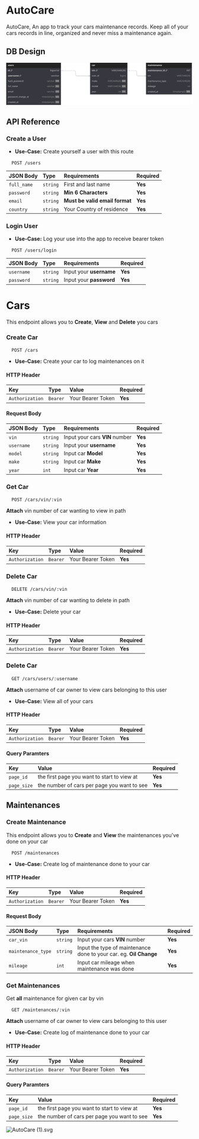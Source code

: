 # AutoCare
AutoCare, An app to track your cars maintenance records. Keep all of your cars records in line, organized and never miss a maintenance again.

## DB Design
<img src="db_design.svg">

## API Reference

### Create a User

- **Use-Case:** Create yourself a user with this route

```http
  POST /users
```

| JSON Body | Type     | Requirements                | Required|
| :-------- | :------- | :------------------------- | :------|
| `full_name` | `string` | First and last name| **Yes** |
| `password` | `string` | **Min 6 Characters**|**Yes** |
| `email` | `string` | **Must be valid email format**|**Yes** |
| `country` | `string` | Your Country of residence | **Yes** |


### Login User

- **Use-Case:** Log your use into the app to receive bearer token


```http
  POST /users/login
```

| JSON Body | Type     | Requirements                | Required|
| :-------- | :------- | :------------------------- | :------|
| `username` | `string` | Input your **username**| **Yes** |
| `password` | `string` | Input your **password**|**Yes** |

# Cars
This endpoint allows you to **Create**, **View** and **Delete** you cars

### Create Car

```http
  POST /cars
```

- **Use-Case:** Create your car to log maintenances on it

#### HTTP Header

| Key | Type     | Value                       | Required|
| :-------- | :------- | :-------------------------------- | :---|
| `Authorization`      | `Bearer` | Your Bearer Token| **Yes** |

#### Request Body

| JSON Body | Type     | Requirements                | Required|
| :-------- | :------- | :-------------------------------- | :---|
| `vin` | `string` | Input your cars **VIN** number| **Yes** | 
| `username` | `string` | Input your **username**| **Yes** | 
| `model` | `string` | Input car **Model**|**Yes** |
| `make` | `string` | Input car **Make**|**Yes** |
| `year` | `int` | Input car **Year**|**Yes** |


### Get Car

```http
  POST /cars/vin/:vin
```
**Attach** vin number of car wanting to view in path

- **Use-Case:** View your car information

#### HTTP Header

| Key | Type     | Value                       | Required|
| :-------- | :------- | :-------------------------------- | :---|
| `Authorization`      | `Bearer` | Your Bearer Token| **Yes** |


### Delete Car

```http
  DELETE /cars/vin/:vin
```
**Attach** vin number of car wanting to delete in path

- **Use-Case:** Delete your car

#### HTTP Header

| Key | Type     | Value                       | Required|
| :-------- | :------- | :-------------------------------- | :---|
| `Authorization`      | `Bearer` | Your Bearer Token| **Yes** |

### Delete Car

```http
  GET /cars/users/:username
```
**Attach** username of car owner to view cars belonging to this user

- **Use-Case:** View all of your cars

#### HTTP Header

| Key | Type     | Value                       | Required|
| :-------- | :------- | :-------------------------------- | :---|
| `Authorization`      | `Bearer` | Your Bearer Token| **Yes** |

#### Query Paramters

| Key     | Value                       | Required|
| :-------- | :-------------------------------- | :---|
| `page_id`      | the first page you want to start to view at| **Yes** |
| `page_size`      | the number of cars per page you want to see| **Yes** |


## Maintenances

### Create Maintenance

This endpoint allows you to **Create** and **View** the maintenances you've done on your car

```http
  POST /maintenances
```

- **Use-Case:** Create log of maintenance done to your car
#### HTTP Header

| Key | Type     | Value                       | Required|
| :-------- | :------- | :-------------------------------- | :---|
| `Authorization`      | `Bearer` | Your Bearer Token| **Yes** |

#### Request Body

| JSON Body | Type     | Requirements                | Required|
| :-------- | :------- | :-------------------------------- | :---|
| `car_vin` | `string` | Input your cars **VIN** number| **Yes** | 
| `maintenance_type` | `string` | Input the type of maintenance done to your car. eg. **Oil Change**| **Yes** | 
| `mileage` | `int` | Input car mileage when maintenance was done|**Yes** |

### Get Maintenances
Get **all** maintenance for given car by vin

```http
  GET /maintenances/:vin
```
**Attach** username of car owner to view cars belonging to this user


- **Use-Case:** Create log of maintenance done to your car
#### HTTP Header


| Key | Type     | Value                       | Required|
| :-------- | :------- | :-------------------------------- | :---|
| `Authorization`      | `Bearer` | Your Bearer Token| **Yes** |

#### Query Paramters

| Key     | Value                       | Required|
| :-------- | :-------------------------------- | :---|
| `page_id`      | the first page you want to start to view at| **Yes** |
| `page_size`      | the number of cars per page you want to see| **Yes** |



![AutoCare (1).svg](..%2F..%2F..%2F..%2FDownloads%2FAutoCare%20%281%29.svg)

